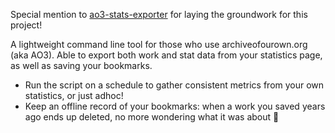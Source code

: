 Special mention to [ao3-stats-exporter](https://github.com/Mircoxi/ao3-stats-exporter) for laying the groundwork for this project!

A lightweight command line tool for those who use archiveofourown.org (aka AO3).
Able to export both work and stat data from your statistics page, as well as saving your bookmarks.

- Run the script on a schedule to gather consistent metrics from your own statistics, or just adhoc!
- Keep an offline record of your bookmarks: when a work you saved years ago ends up deleted, no more wondering what it was about 🤔
<!-- - See graphs of your own statistics: fandom breakdowns by year, word count growth, etc -->

<!-- # How is data gathered & stored?

When `stat_parser.py` runs, it logs in to AO3 with your credentials and makes a requests to your own statistics page. The HTML of this page is parsed for the details of all the works within it. This data is then saved to an external .json file with a timestamp in the file name.

This .json can be fed into a metrics platform (e.g. Prometheus) or into a local database for querying.

**Note:** The web application bundled with this repo expects that the data will be accessible over MongoDB, but you can reconfigure it to your own needs.

# Does this scrape data from AO3?

It is not a 'data scraper' in the sense that it mass-downloads hundreds of pages at a time. The only data pulled is your own work and user data, which remains completely inaccesible to anyone other than yourself and whoever you choose to share it with. It also saves data relating to your bookmarks and 'marked for later' queues. Every effort is made to reduce load on AO3's servers by only fetching new data once and then saving it locally for querying.

# How do I run it?

WIP -->
